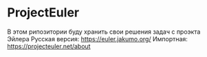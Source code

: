 # ProjectEuler
В этом рипозитории буду хранить свои решения задач с проэкта Эйлера
Русская версия: https://euler.jakumo.org/
Импортная: https://projecteuler.net/about
